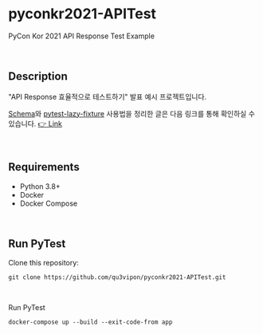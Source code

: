 # pyconkr2021-APITest
PyCon Kor 2021 API Response Test Example

<br>

## Description

"API Response 효율적으로 테스트하기" 발표 예시 프로젝트입니다. 

[Schema](https://github.com/keleshev/schema)와 [pytest-lazy-fixture](https://github.com/TvoroG/pytest-lazy-fixture) 사용법을 정리한 글은 다음 링크를 통해 확인하실 수 있습니다. [👉 Link](https://www.qu3vipon.com/32c46e43-1bab-4be0-8fdc-1e67c0b12dc9#b0e4ac60-8816-4153-b60f-783d10925f85)

<br>

## Requirements
- Python 3.8+
- Docker
- Docker Compose

<br>

## Run PyTest
Clone this repository:
```
git clone https://github.com/qu3vipon/pyconkr2021-APITest.git
```

<br>

Run PyTest
```
docker-compose up --build --exit-code-from app
```
